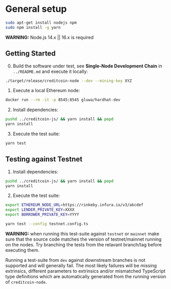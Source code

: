 # General setup

```bash
sudo apt-get install nodejs npm
sudo npm install -g yarn
```

**WARNING:** Node.js 14.x || 16.x is required

## Getting Started

0. Build the software under test, see **Single-Node Development Chain** in `../README.md`
   and execute it locally:

```bash
./target/release/creditcoin-node --dev --mining-key XYZ
```

1. Execute a local Ethereum node:

```bash
docker run --rm -it -p 8545:8545 gluwa/hardhat-dev
```

2. Install dependencies:

```bash
pushd ../creditcoin-js/ && yarn install && popd
yarn install
```

3. Execute the test suite:

```bash
yarn test
```

## Testing against Testnet

1. Install dependencies:

```bash
pushd ../creditcoin-js/ && yarn install && popd
yarn install
```

2. Execute the test suite:

```bash
export ETHEREUM_NODE_URL=https://rinkeby.infura.io/v3/abcdef
export LENDER_PRIVATE_KEY=XXXX
export BORROWER_PRIVATE_KEY=YYYY

yarn test --config testnet.config.ts
```

**WARNING:**
when running this test-suite against `testnet` or `mainnet` make sure that the
source code matches the version of testnet/mainnet running on the nodes. Try
branching the tests from the relavant branch/tag before executing them.

Running a test-suite from `dev` against downstream branches is not supported and
will generally fail. The most likely failures will be missing extrinsics, different
parameters to extrinsics and/or mismatched TypeScript type definitions which are
automatically generated from the running version of `creditcoin-node`.
